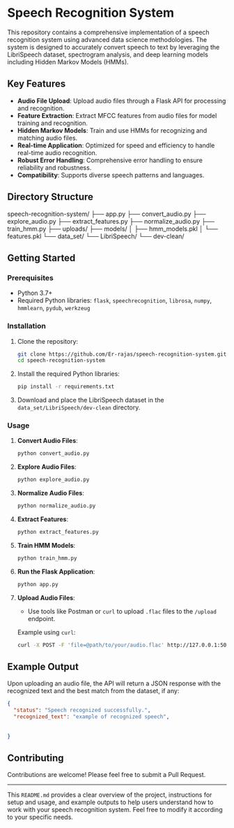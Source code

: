 # Speech Recognition System

This repository contains a comprehensive implementation of a speech recognition system using advanced data science methodologies. The system is designed to accurately convert speech to text by leveraging the LibriSpeech dataset, spectrogram analysis, and deep learning models including Hidden Markov Models (HMMs).

## Key Features

- **Audio File Upload**: Upload audio files through a Flask API for processing and recognition.
- **Feature Extraction**: Extract MFCC features from audio files for model training and recognition.
- **Hidden Markov Models**: Train and use HMMs for recognizing and matching audio files.
- **Real-time Application**: Optimized for speed and efficiency to handle real-time audio recognition.
- **Robust Error Handling**: Comprehensive error handling to ensure reliability and robustness.
- **Compatibility**: Supports diverse speech patterns and languages.

## Directory Structure
speech-recognition-system/
├── app.py
├── convert_audio.py
├── explore_audio.py
├── extract_features.py
├── normalize_audio.py
├── train_hmm.py
├── uploads/
├── models/
│ ├── hmm_models.pkl
│ └── features.pkl
└── data_set/
    └── LibriSpeech/
        └── dev-clean/


## Getting Started

### Prerequisites

- Python 3.7+
- Required Python libraries: `flask`, `speechrecognition`, `librosa`, `numpy`, `hmmlearn`, `pydub`, `werkzeug`

### Installation

1. Clone the repository:
    ```sh
    git clone https://github.com/Er-rajas/speech-recognition-system.git
    cd speech-recognition-system
    ```

2. Install the required Python libraries:
    ```sh
    pip install -r requirements.txt
    ```

3. Download and place the LibriSpeech dataset in the `data_set/LibriSpeech/dev-clean` directory.

### Usage

1. **Convert Audio Files**:
    ```sh
    python convert_audio.py
    ```

2. **Explore Audio Files**:
    ```sh
    python explore_audio.py
    ```

3. **Normalize Audio Files**:
    ```sh
    python normalize_audio.py
    ```

4. **Extract Features**:
    ```sh
    python extract_features.py
    ```

5. **Train HMM Models**:
    ```sh
    python train_hmm.py
    ```

6. **Run the Flask Application**:
    ```sh
    python app.py
    ```

7. **Upload Audio Files**:
    - Use tools like Postman or `curl` to upload `.flac` files to the `/upload` endpoint.

    Example using `curl`:
    ```sh
    curl -X POST -F 'file=@path/to/your/audio.flac' http://127.0.0.1:5000/upload
    ```

## Example Output

Upon uploading an audio file, the API will return a JSON response with the recognized text and the best match from the dataset, if any:

```json
{
  "status": "Speech recognized successfully.",
  "recognized_text": "example of recognized speech",
  
  
}
```
## Contributing
Contributions are welcome! Please feel free to submit a Pull Request.


---

This `README.md` provides a clear overview of the project, instructions for setup and usage, and example outputs to help users understand how to work with your speech recognition system. Feel free to modify it according to your specific needs.

